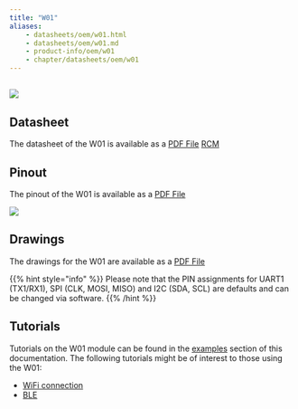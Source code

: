 ```yaml
---
title: "W01"
aliases:
    - datasheets/oem/w01.html
    - datasheets/oem/w01.md
    - product-info/oem/w01
    - chapter/datasheets/oem/w01
---
```


## ![](/gitbook/assets/w01.png)

## Datasheet

The datasheet of the W01 is available as a [PDF File](/gitbook/assets/specsheets/Pycom_002_Specsheets_W01_v2.pdf)
[RCM](/gitbook/assets/RCM-W01.pdf)
## Pinout

The pinout of the W01 is available as a [PDF File](/gitbook/assets/w01-pinout.pdf)


![](/gitbook/assets/w01-pinout.png)

## Drawings

The drawings for the W01 are available as a [PDF File](/gitbook/assets/w01-drawing.pdf)


{{% hint style="info" %}}
Please note that the PIN assignments for UART1 \(TX1/RX1\), SPI \(CLK, MOSI, MISO\) and I2C \(SDA, SCL\) are defaults and can be changed via software.
{{% /hint %}}

## Tutorials

Tutorials on the W01 module can be found in the [examples](/tutorials/introduction) section of this documentation. The following tutorials might be of  interest to those using the W01:

* [WiFi connection](/tutorials/all/wlan)
* [BLE](/tutorials/all/ble)
